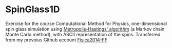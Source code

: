 # SpinGlass1D

Exercise for the course Computational Method for Physics, one-dimensional spin glass simulation using [Metropolis-Hastings' algorithm](https://en.wikipedia.org/wiki/Metropolis%E2%80%93Hastings_algorithm) (a Markov chain Monte Carlo method), with ASCII representation of the spins. Transferred from my prevoius Github account [Fisica2014-FF](https://github.com/Fisica2014-FF)
